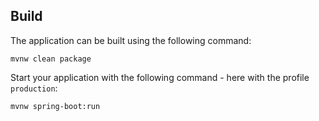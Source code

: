 
## Build

The application can be built using the following command:

```
mvnw clean package
```

Start your application with the following command - here with the profile `production`:

```
mvnw spring-boot:run
```